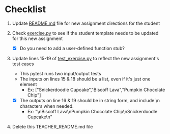 # Checklist

1. Update [README.md](README.md) file for new assignment directions for the student

2. Check [exercise.py](/src/exercise.py) to see if the student template needs to be updated for this new assignment
    - [x] Do you need to add a user-defined function stub?
    
3. Update lines 15-19 of [test_exercise.py](tests/test_exercise.py) to reflect the new assignment's test cases

    - This pytest runs two input/output tests
    - The inputs on lines 15 & 18 should be a list, even if it's just one element
        - Ex: ["Snickerdoodle Cupcake","Biscoff Lava","Pumpkin Chocolate Chip"]
    - [x] The outputs on line 16 & 19 should be in string form, and include \\n characters when needed.
        - Ex: "\nBiscoff Lava\nPumpkin Chocolate Chip\nSnickerdoodle Cupcake\n"
        
4. Delete this TEACHER_README.md file
